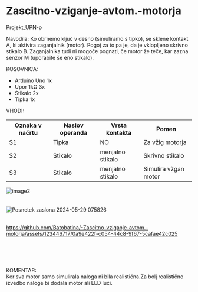 
# Zascitno-vziganje-avtom.-motorja #

Projekt_UPN-p

Navodila: Ko obrnemo ključ v desno (simuliramo s tipko), se sklene kontakt A, ki aktivira zaganjalnik (motor). Pogoj za to pa je, da je vklopljeno skrivno stikalo B. Zaganjalnika tudi ni mogoče pognati, če motor že teče, kar zazna senzor M (uporabite še eno stikalo).

KOSOVNICA: <br />
<ul>
<li>Arduino Uno 1x </li>
<li>Upor 1kΩ 3x </li>
<li>Stikalo 2x </li>
<li>Tipka 1x </li>
</ul>


VHODI:
<table>
<tr>
    <th>Oznaka v načrtu</th>
    <th>Naslov operanda</th>
    <th>Vrsta kontakta</th>
    <th>Pomen</th>
  </tr>
   <tr>
    <td>S1</td>
    <td>Tipka</td>
    <td>NO</td>
     <td>Za vžig motorja</td>
  </tr>
  <tr>
    <td>S2</td>
    <td>Stikalo</td>
    <td>menjalno stikalo</td>
    <td>Skrivno stikalo</td>
  </tr>
  <tr>
    <td>S3</td>
    <td>Stikalo</td>
    <td>menjalno stikalo</td>
    <td>Simulira vžgan motor</td>
  </tr>

</table>


![image2](https://github.com/Batobatina/-Zascitno-vziganje-avtom.-motorja/assets/123446717/6e2c50c1-8735-407a-8088-fca3d35ee662)
<br>
<br>
<br>
![Posnetek zaslona 2024-05-29 075826](https://github.com/Batobatina/-Zascitno-vziganje-avtom.-motorja/assets/123446717/bd0cf835-bb9c-47df-b2f8-ee02477af69d)
<br>
<br>


https://github.com/Batobatina/-Zascitno-vziganje-avtom.-motorja/assets/123446717/0a9e422f-c054-44c8-9f67-5cafae42c025 


<br>
<br>
<br>
<br>
KOMENTAR:<br/>
Ker sva motor samo simulirala naloga ni bila realistična.Za bolj realistično izvedbo naloge bi dodala motor ali LED luči.




